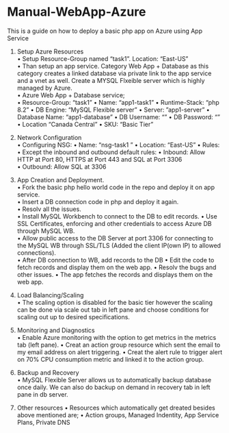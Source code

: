 # Manual-WebApp-Azure
This is a guide on how to deploy a basic php app on Azure using App Service

1. Setup Azure Resources <br>
    • Setup Resource-Group named “task1”. Location: “East-US” <br>
    • Than setup an app service. Category Web App + Database as this category creates a linked database via private link to the app service and a vnet as well. Create a MYSQL Flxeible server which is highly managed by Azure. <br>
    • Azure Web App + Database service;  
      • Resource-Group: “task1” 
      • Name: “app1-task1” 
      • Runtime-Stack: “php 8.2” 
      • DB Engine: “MySQL Flexible server” 
      • Server:  ”app1-server” 
      • Database Name: “app1-database” 
      • DB Username: “” 
      • DB Password: “” 
      • Location “Canada Central” 
      • SKU: “Basic Tier” 

2. Network Configuration <br>
    • Configuring NSG: 
    • Name: “nsg-task1 ” 
    • Location: “East-US” 
    • Rules:  <br>
      • Except the inbound and outbound default rules: 
        • Inbound: Allow HTTP at Port 80, HTTPS at Port 443 and SQL at Port 3306   
        • Outbound: Allow SQL at 3306 

3. App Creation and Deployment. <br>
    • Fork the basic php hello world code in the repo and deploy it on app service.  
    • Insert a DB connection code in php and deploy it again.  
    • Resolv all the issues.  
    • Install MySQL Workbench to connect to the DB to edit records. 
    • Use SSL Certificates, enforcing and other credentials to access Azure DB through MySQL WB.  
    • Allow public access to the DB Server at port 3306 for connecting to the MySQL WB through SSL/TLS (Added the client IP(own IP) to allowed connections).  
    • After DB connection to WB, add records to the DB 
    • Edit the code to fetch records and display them on the web app. 
    • Resolv the bugs and other issues. 
    • The app fetches the records and displays them on the web app. 
 
4. Load Balancing/Scaling <br>
    • The scaling option is disabled for the basic tier however the scaling can be done via scale out tab in left pane and choose conditions for scaling out up to desired specifications. 

5. Monitoring and Diagnostics <br>
    • Enable Azure monitoring with the option to get metrics in the metrics tab (left pane). 
    • Creat an action group resource which sent the email to my email address on alert triggering. 
    • Creat the alert rule to trigger alert on 70% CPU consumption metric and linked it to the action group. 

6. Backup and Recovery <br>
    • MySQL Flexible Server allows us to automatically backup database once daily. We can also do backup on demand in recovery tab in left pane in db server. 

7. Other resources
    • Resources which automatically get dreated besides above mentioned are;
      • Action groups, Managed Indentity, App Service Plans, Private DNS 
